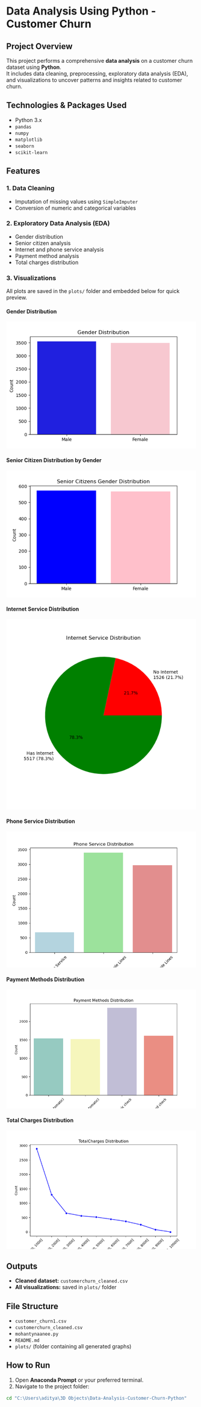 # Data Analysis Using Python - Customer Churn

## Project Overview
This project performs a comprehensive **data analysis** on a customer churn dataset using **Python**.  
It includes data cleaning, preprocessing, exploratory data analysis (EDA), and visualizations to uncover patterns and insights related to customer churn.

## Technologies & Packages Used
- Python 3.x  
- `pandas`  
- `numpy`  
- `matplotlib`  
- `seaborn`  
- `scikit-learn`  

## Features

### 1. Data Cleaning
- Imputation of missing values using `SimpleImputer`  
- Conversion of numeric and categorical variables  

### 2. Exploratory Data Analysis (EDA)
- Gender distribution  
- Senior citizen analysis  
- Internet and phone service analysis  
- Payment method analysis  
- Total charges distribution  

### 3. Visualizations
All plots are saved in the `plots/` folder and embedded below for quick preview.

#### Gender Distribution
![Gender Distribution](plots/gender_distribution.png)

#### Senior Citizen Distribution by Gender
![Senior Gender Distribution](plots/senior_gender_distribution.png)

#### Internet Service Distribution
![Internet Service Distribution](plots/internet_service_distribution.png)

#### Phone Service Distribution
![Phone Service Distribution](plots/phone_service_distribution.png)

#### Payment Methods Distribution
![Payment Methods Distribution](plots/payment_methods_distribution.png)

#### Total Charges Distribution
![Total Charges Distribution](plots/totalcharges_distribution.png)

## Outputs
- **Cleaned dataset:** `customerchurn_cleaned.csv`  
- **All visualizations:** saved in `plots/` folder  

## File Structure
- `customer_churn1.csv`  
- `customerchurn_cleaned.csv`  
- `mohantynaanee.py`  
- `README.md`  
- `plots/` (folder containing all generated graphs)  

## How to Run
1. Open **Anaconda Prompt** or your preferred terminal.  
2. Navigate to the project folder:
```bash
cd "C:\Users\aditya\3D Objects\Data-Analysis-Customer-Churn-Python"
